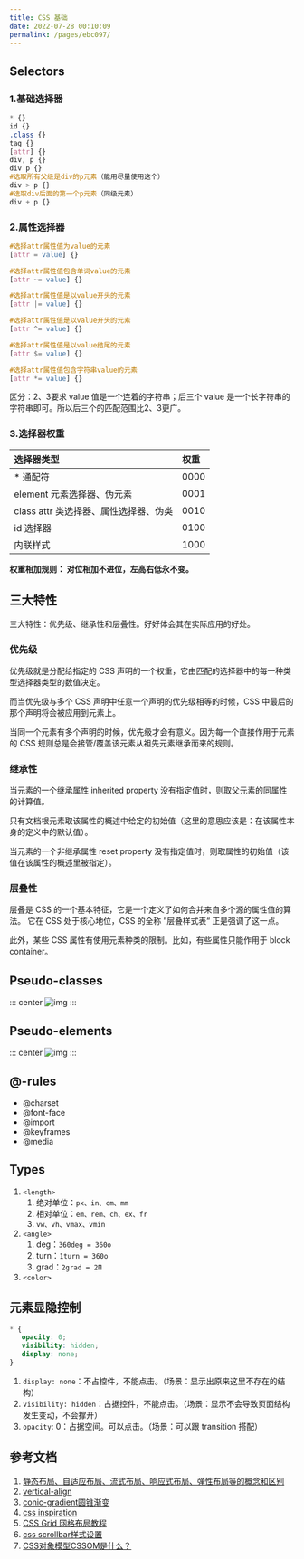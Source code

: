```yaml
---
title: CSS 基础
date: 2022-07-28 00:10:09
permalink: /pages/ebc097/
---
```



## Selectors
### 1.基础选择器
```css
* {}
id {}
.class {}
tag {}
[attr] {}
div, p {}
div p {}
#选取所有父级是div的p元素（能用尽量使用这个）
div > p {}
#选取div后面的第一个p元素（同级元素）
div + p {}
```

### 2.属性选择器
```css
#选择attr属性值为value的元素
[attr = value] {}

#选择attr属性值包含单词value的元素
[attr ~= value] {}

#选择attr属性值是以value开头的元素
[attr |= value] {}

#选择attr属性值是以value开头的元素
[attr ^= value] {}

#选择attr属性值是以value结尾的元素
[attr $= value] {}

#选择attr属性值包含字符串value的元素
[attr *= value] {}
```

区分：2、3要求 value 值是一个连着的字符串；后三个 value 是一个长字符串的字符串即可。所以后三个的匹配范围比2、3更广。

### 3.选择器权重
| 选择器类型 | 权重 |
| :------- | :---- |
| * 通配符 | 0000 | 
| element 元素选择器、伪元素 | 0001 | 
| class attr 类选择器、属性选择器、伪类 | 0010 |
| id 选择器 | 0100 | 
| 内联样式 | 1000 |

**权重相加规则： 对位相加不进位，左高右低永不变。**


## 三大特性
三大特性：优先级、继承性和层叠性。好好体会其在实际应用的好处。

### 优先级
优先级就是分配给指定的 CSS 声明的一个权重，它由匹配的选择器中的每一种类型选择器类型的数值决定。

而当优先级与多个 CSS 声明中任意一个声明的优先级相等的时候，CSS 中最后的那个声明将会被应用到元素上。

当同一个元素有多个声明的时候，优先级才会有意义。因为每一个直接作用于元素的 CSS 规则总是会接管/覆盖该元素从祖先元素继承而来的规则。

### 继承性
当元素的一个继承属性 inherited property 没有指定值时，则取父元素的同属性的计算值。

只有文档根元素取该属性的概述中给定的初始值（这里的意思应该是：在该属性本身的定义中的默认值）。

当元素的一个非继承属性 reset property 没有指定值时，则取属性的初始值（该值在该属性的概述里被指定）。


### 层叠性
层叠是 CSS 的一个基本特征，它是一个定义了如何合并来自多个源的属性值的算法。
它在 CSS 处于核心地位，CSS 的全称 ”层叠样式表“ 正是强调了这一点。

此外，某些 CSS 属性有使用元素种类的限制。比如，有些属性只能作用于 block container。


## Pseudo-classes
::: center
![img](~@alias/pseudo-class.png)
:::


## Pseudo-elements
::: center
![img](~@alias/pseudo-element.png)
:::


## @-rules
- @charset 
- @font-face 
- @import 
- @keyframes 
- @media

## Types
1. `<length>`
   1. 绝对单位：`px、in、cm、mm `
   2. 相对单位：`em、rem、ch、ex、fr `
   3. `vw、vh、vmax、vmin`
2. `<angle>`
   1. deg：`360deg = 360o`
   2. turn：`1turn = 360o `
   3. grad：`2grad = 2Π`
3. `<color>`


## 元素显隐控制
```css
* {
   opacity: 0;
   visibility: hidden;
   display: none;
}
```
1. `display: none`：不占控件，不能点击。（场景：显示出原来这里不存在的结构） 
2. `visibility: hidden`：占据控件，不能点击。（场景：显示不会导致页面结构发生变动，不会撑开） 
3. `opacity`: 0：占据空间。可以点击。（场景：可以跟 transition 搭配）


## 参考文档
1. [静态布局、自适应布局、流式布局、响应式布局、弹性布局等的概念和区别](https://www.cnblogs.com/yanayana/p/7066948.html)
2. [vertical-align](https://www.jianshu.com/p/ce7e4a997a2c)
3. [conic-gradient圆锥渐变](https://www.imooc.com/article/27841)
4. [css inspiration](https://csscoco.com/inspiration/#/)
5. [CSS Grid 网格布局教程](https://www.ruanyifeng.com/blog/2019/03/grid-layout-tutorial.html)
6. [css scrollbar样式设置](https://segmentfault.com/a/1190000012800450)
7. [CSS对象模型CSSOM是什么？](https://www.jianshu.com/p/7c3e2493c7a7)
